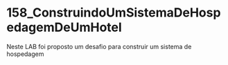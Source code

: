 # 158_ConstruindoUmSistemaDeHospedagemDeUmHotel
Neste LAB foi proposto um desafio para construir um sistema de hospedagem
